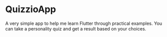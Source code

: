 # QuizzioApp

A very simple app to help me learn Flutter through practical examples. You can take a personality quiz and get a result based on your choices. 
